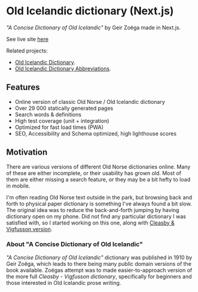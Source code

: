 # Old Icelandic dictionary (Next.js)

*"A Concise Dictionary of Old Icelandic"* by Geir Zoëga made in Next.js.

See live site [here](https://old-icelandic.vercel.app/)

Related projects:
- [Old Icelandic Dictionary](https://github.com/stscoundrel/old-icelandic-zoega).
- [Old Icelandic Dictionary Abbreviations](https://github.com/stscoundrel/old-icelandic-zoega-abbreviations).

## Features

- Online version of classic Old Norse / Old Icelandic dictionary
- Over 29 000 statically generated pages
- Search words & definitions
- High test coverage (unit + integration)
- Optimized for fast load times (PWA)
- SEO, Accessibility and Schema optimized, high lighthouse scores

## Motivation

There are various versions of different Old Norse dictionaries online. Many of these are either incomplete, or their usability has grown old. Most of them are either missing a search feature, or they may be a bit hefty to load in mobile.

I'm often reading Old Norse text outside in the park, but browsing back and forth to physical paper dictionary is something I've always found a bit slow. The original idea was to reduce the back-and-forth jumping by having dictionary open on my phone. Did not find any particular dictionary I was satisfied with, so I started working on this one, along with [Cleasby & Vigfusson version](https://github.com/stscoundrel/cleasby-vigfusson-next).

### About "A Concise Dictionary of Old Icelandic"

*"A Concise Dictionary of Old Icelandic"* dictionary was published in 1910 by Geir Zoëga, which leads to there being many public domain versions of the book available. Zoëgas attempt was to made easier-to-approach version of the more full *Cleasby - Vigfusson dictionary*, specifically for beginners and those interested in Old Icelandic prose writing.
